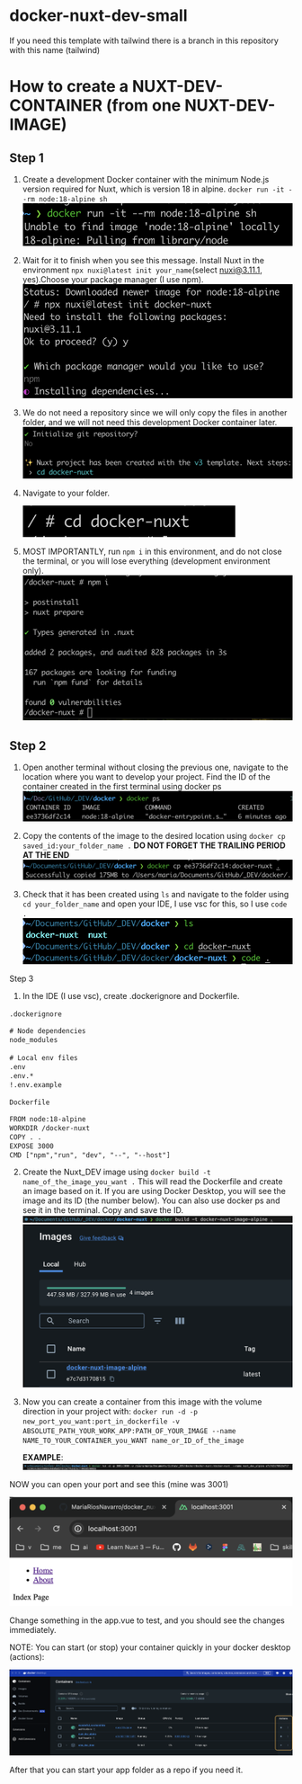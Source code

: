 # docker-nuxt-dev-small

If you need this template with tailwind there is a branch in this repository with this name (tailwind)

# How to create a NUXT-DEV-CONTAINER (from one NUXT-DEV-IMAGE)

## Step 1

1. Create a development Docker container with the minimum Node.js version required for Nuxt, which is version 18 in alpine.
   `docker run -it --rm node:18-alpine sh`
   ![docker](/readme_assets/one1.png)

2. Wait for it to finish when you see this message. Install Nuxt in the environment `npx nuxi@latest init your_name`(select nuxi@3.11.1, yes).Choose your package manager (I use npm).
   ![docker](/readme_assets/one2.png)

3. We do not need a repository since we will only copy the files in another folder, and we will not need this development Docker container later.
   ![docker](/readme_assets/one3.png)

4. Navigate to your folder.

   ![docker](/readme_assets/one4.png)

5. MOST IMPORTANTLY, run `npm i` in this environment, and do not close the terminal, or you will lose everything (development environment only).
   ![docker](/readme_assets/one5.png)

## Step 2

1. Open another terminal without closing the previous one, navigate to the location where you want to develop your project. Find the ID of the container created in the first terminal using docker ps
   ![docker](/readme_assets/two1.png)

2. Copy the contents of the image to the desired location using `docker cp saved_id:your_folder_name .` **DO NOT FORGET THE TRAILING PERIOD AT THE END**
   ![docker](/readme_assets/two2.png)

3. Check that it has been created using `ls` and navigate to the folder using `cd your_folder_name` and open your IDE, I use vsc for this, so I use `code .`
   ![docker](/readme_assets/two3.png)

Step 3

1. In the IDE (I use vsc), create .dockerignore and Dockerfile.

`.dockerignore`

```
# Node dependencies
node_modules

# Local env files
.env
.env.*
!.env.example

```

`Dockerfile`

```
FROM node:18-alpine
WORKDIR /docker-nuxt
COPY . .
EXPOSE 3000
CMD ["npm","run", "dev", "--", "--host"]

```

2. Create the Nuxt_DEV image using `docker build -t name_of_the_image_you_want .`
   This will read the Dockerfile and create an image based on it. If you are using Docker Desktop, you will see the image and its ID (the number below). You can also use docker ps and see it in the terminal. Copy and save the ID.
   ![docker](/readme_assets/three1.png)
   ![docker](/readme_assets/three2.png)

3. Now you can create a container from this image with the volume direction in your project with:
   `docker run -d -p new_port_you_want:port_in_dockerfile -v ABSOLUTE_PATH_YOUR_WORK_APP:PATH_OF_YOUR_IMAGE --name NAME_TO_YOUR_CONTAINER_you_WANT name_or_ID_of_the_image`

   **EXAMPLE**:
   ![docker](/readme_assets/three3.png)

NOW you can open your port and see this (mine was 3001)

![docker](/readme_assets/three4.png)

Change something in the app.vue to test, and you should see the changes immediately.

NOTE: You can start (or stop) your container quickly in your docker desktop (actions):

![docker](/readme_assets/three5.png)

After that you can start your app folder as a repo if you need it.
